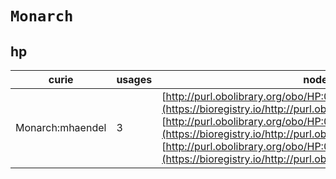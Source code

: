 # `Monarch`

## hp

| curie            |   usages | nodes                                                                                                                                                                                                                                                                                                                                       |
|------------------|----------|---------------------------------------------------------------------------------------------------------------------------------------------------------------------------------------------------------------------------------------------------------------------------------------------------------------------------------------------|
| Monarch:mhaendel |        3 | [http://purl.obolibrary.org/obo/HP:0012654](https://bioregistry.io/http://purl.obolibrary.org/obo/HP:0012654), [http://purl.obolibrary.org/obo/HP:0012655](https://bioregistry.io/http://purl.obolibrary.org/obo/HP:0012655), [http://purl.obolibrary.org/obo/HP:0012656](https://bioregistry.io/http://purl.obolibrary.org/obo/HP:0012656) |
